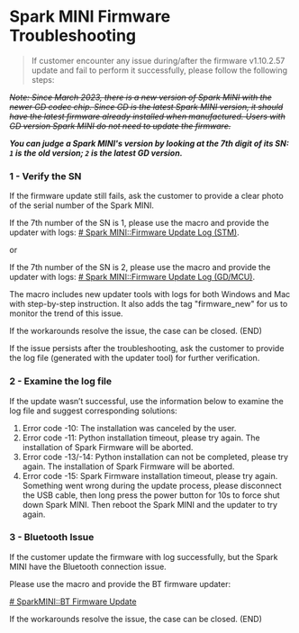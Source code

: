 # Spark MINI Firmware Troubleshooting
> If customer encounter any issue during/after the firmware v1.10.2.57 update and fail to perform it successfully, please follow the following steps:

~~*Note: Since March 2023, there is a new version of Spark MINI with the newer GD codec chip. Since GD is the latest Spark MINI version, it should have the latest firmware already installed when manufactured. Users with GD version Spark MINI do not need to update the firmware.*~~

***You can judge a Spark MINI's version by looking at the 7th digit of its SN: `1` is the  old version; `2` is the latest GD version.***

### 1 - Verify the SN
If the firmware update still fails, ask the customer to provide a clear photo of the serial number of the Spark MINI.

If the 7th number of the SN is 1, please use the macro and provide the updater with logs:
<u># Spark MINI::Firmware Update Log (STM)</u>.

or 

If the 7th number of the SN is 2, please use the macro and provide the updater with logs:
<u># Spark MINI::Firmware Update Log (GD/MCU)</u>.


The macro includes new updater tools with logs for both Windows and Mac with step-by-step instruction. It also adds the tag "firmware_new" for us to monitor the trend of this issue.

If the workarounds resolve the issue, the case can be closed. (END)

If the issue persists after the troubleshooting, ask the customer to provide the log file (generated with the updater tool) for further verification. 


### 2 - Examine the log file
If the update wasn’t successful, use the information below to examine the log file and suggest corresponding solutions:

1.  Error code -10: 
   The installation was canceled by the user.
2.  Error code -11: 
   Python installation timeout, please try again. The installation of Spark Firmware will be aborted.
3.  Error code -13/-14: 
   Python installation can not be completed, please try again. The installation of Spark Firmware will be aborted.
4.  Error code -15: 
   Spark Firmware installation timeout, please try again. Something went wrong during the update process, please disconnect the USB cable, then long press the power button for 10s to force shut down Spark MINI. Then reboot the Spark MINI and the updater to try again.

### 3 - Bluetooth Issue

If the customer update the firmware with log successfully, but the Spark MINI have the Bluetooth connection issue.

Please use the macro and provide the BT firmware updater:

<u> # SparkMINI::BT Firmware Update</u>

If the workarounds resolve the issue, the case can be closed. (END)